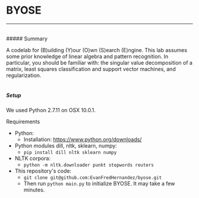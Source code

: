 # BYOSE
___
<br>
##### Summary

A codelab for (B)uilding (Y)our (O)wn (S)earch (E)ngine. This lab assumes some prior knowledge of linear algebra and pattern recognition. In particular, you should be familiar with: the singular value decomposition of a matrix, least squares classification and support vector machines, and regularization. 
<br>
<br>


##### Setup

We used Python 2.7.11 on OSX 10.0.1.

Requirements
* Python:
	* Installation: https://www.python.org/downloads/ 
* Python modules dill, nltk, sklearn, numpy:
	* `pip install dill nltk sklearn numpy`
* NLTK corpora:
	* `python -m nltk.downloader punkt stopwords reuters`
* This repository's code:
	* `git clone git@github.com:EvanFredHernandez/byose.git`
	* Then run `python main.py` to initialize BYOSE. It may take a few minutes.